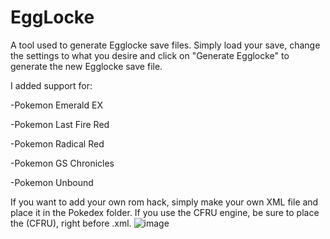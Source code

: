 # EggLocke
A tool used to generate Egglocke save files.
Simply load your save, change the settings to what you desire and click on "Generate Egglocke" to generate the new Egglocke save file.

I added support for:

-Pokemon Emerald EX

-Pokemon Last Fire Red

-Pokemon Radical Red

-Pokemon GS Chronicles

-Pokemon Unbound

If you want to add your own rom hack, simply make your own XML file and place it in the Pokedex folder. 
If you use the CFRU engine, be sure to place the (CFRU), right before .xml.
![image](https://user-images.githubusercontent.com/58632052/130242795-3f94fcc3-7612-454d-9db9-d1bb2a26bdee.png)
